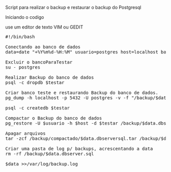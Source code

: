 Script para realizar o backup e restaurar o backup do Postgresql

Iniciando o codigo

use um editor de texto VIM ou GEDIT

<pre>
#!/bin/bash

Conectando ao banco de dados
data=date "+%Y%m%d-%H:%M" usuario=postgres host=localhost banco=postgre senha=1234 restaurar=postgre testar= bancoParaTestar 

Excluir o bancoParaTestar
su - postgres 

Realizar Backup do banco de dados
psql -c dropdb $testar 

Criar banco teste e restaurando Backup do banco de dados.
pg_dump -h localhost -p 5432 -U postgres -v -f "/backup/$data.dbserver.sql" 

psql -c createdb $testar

Compactar o Backup do banco de dados
pg_restore -U $usuario -h $host -d $testar /backup/$data.dbserver.sql
 
Apagar arquivos
tar -zcf /backup/compactado/$data.dbserversql.tar /backup/$data.dbserver.sql 

Criar uma pasta de log p/ backups, acrescentando a data
rm -rf /backup/$data.dbserver.sql 

$data >>/var/log/backup.log
</pre>
